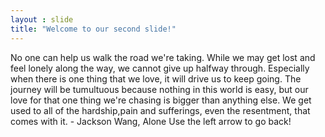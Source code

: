 ```yaml
---
layout : slide
title: "Welcome to our second slide!"
---
```

No one can help us walk the road we're taking. While we may get lost and feel lonely along the way, we cannot give up halfway through. Especially when there is one thing that we love, it will drive us to keep going. The journey will be tumultuous because nothing in this world is easy, but our love for that one thing we're chasing is bigger than anything else. We get used to all of the hardship,pain and sufferings, even the resentment, that comes with it. - Jackson Wang, Alone
Use the left arrow to go back!
